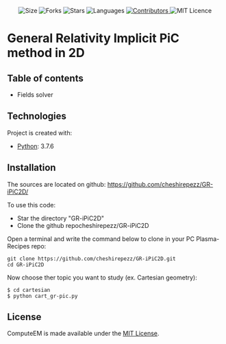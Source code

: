 <!-- Meta-Badges -->
</p>

<p align="center">
    <img alt="Size" src="https://img.shields.io/github/repo-size/cheshirepezz/GR-iPiC2D">
  </a>
  <img alt="Forks" src="https://img.shields.io/github/forks/cheshirepezz/GR-iPiC2D">
  </a>
  <img alt="Stars" src="https://img.shields.io/github/stars/cheshirepezz/GR-iPiC2D">
  </a>
  <img alt="Languages" src="https://img.shields.io/github/languages/count/cheshirepezz/GR-iPiC2D">
  </a>
  <a href="https://github.com/cheshirepezz/GR-iPiC2D/graphs/contributors">
    <img alt="Contributors" src="https://img.shields.io/github/contributors/cheshirepezz/GR-iPiC2D">
  </a>
  <img alt="MIT Licence" src="https://img.shields.io/github/license/cheshirepezz/GR-iPiC2D">
  </a>
  
</p>

# General Relativity Implicit PiC method in 2D

## Table of contents
* Fields solver
  
 ## Technologies
Project is created with:
* [Python](https://www.python.org/): 3.7.6
	
## Installation

The sources are located on github: https://github.com/cheshirepezz/GR-iPiC2D/

To use this code:
* Star the directory "GR-iPiC2D" 
* Clone the github repocheshirepezz/GR-iPiC2D

Open a terminal and write the command below to clone in your PC Plasma-Recipes repo:

```
git clone https://github.com/cheshirepezz/GR-iPiC2D.git
cd GR-iPiC2D
```
Now choose ther topic you want to study (ex. Cartesian geometry):

```
$ cd cartesian
$ python cart_gr-pic.py
```
## License

ComputeEM is made available under the [MIT License](https://github.com/cheshirepezz/GR-iPiC2D/blob/master/LICENSE).

